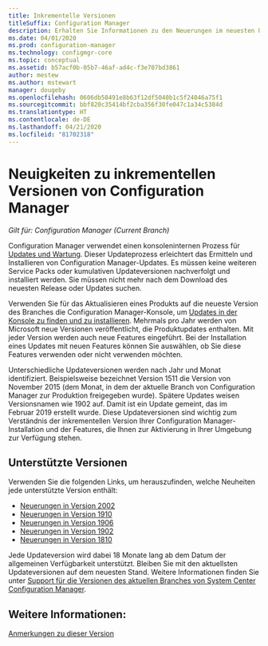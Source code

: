 ```yaml
---
title: Inkrementelle Versionen
titleSuffix: Configuration Manager
description: Erhalten Sie Informationen zu den Neuerungen im neuesten Update für Configuration Manager.
ms.date: 04/01/2020
ms.prod: configuration-manager
ms.technology: configmgr-core
ms.topic: conceptual
ms.assetid: b57acf0b-05b7-46af-ad4c-f3e707bd3861
author: mestew
ms.author: mstewart
manager: dougeby
ms.openlocfilehash: 0606db58491e8b63f12df5040b1c5f24046a75f1
ms.sourcegitcommit: bbf820c35414bf2cba356f30fe047c1a34c5384d
ms.translationtype: HT
ms.contentlocale: de-DE
ms.lasthandoff: 04/21/2020
ms.locfileid: "81702318"
---
```

# <a name="whats-new-in-configuration-manager-incremental-versions"></a>Neuigkeiten zu inkrementellen Versionen von Configuration Manager

*Gilt für: Configuration Manager (Current Branch)*

Configuration Manager verwendet einen konsoleninternen Prozess für [Updates und Wartung](../../servers/manage/updates.md). Dieser Updateprozess erleichtert das Ermitteln und Installieren von Configuration Manager-Updates. Es müssen keine weiteren Service Packs oder kumulativen Updateversionen nachverfolgt und installiert werden. Sie müssen nicht mehr nach dem Download des neuesten Release oder Updates suchen.

Verwenden Sie für das Aktualisieren eines Produkts auf die neueste Version des Branches die Configuration Manager-Konsole, um [Updates in der Konsole zu finden und zu installieren](../../servers/manage/install-in-console-updates.md). Mehrmals pro Jahr werden von Microsoft neue Versionen veröffentlicht, die Produktupdates enthalten. Mit jeder Version werden auch neue Features eingeführt. Bei der Installation eines Updates mit neuen Features können Sie auswählen, ob Sie diese Features verwenden oder nicht verwenden möchten.

Unterschiedliche Updateversionen werden nach Jahr und Monat identifiziert. Beispielsweise bezeichnet Version 1511 die Version von November 2015 (dem Monat, in dem der aktuelle Branch von Configuration Manager zur Produktion freigegeben wurde). Spätere Updates weisen Versionsnamen wie 1902 auf. Damit ist ein Update gemeint, das im Februar 2019 erstellt wurde. Diese Updateversionen sind wichtig zum Verständnis der inkrementellen Version Ihrer Configuration Manager-Installation und der Features, die Ihnen zur Aktivierung in Ihrer Umgebung zur Verfügung stehen.

## <a name="supported-versions"></a>Unterstützte Versionen

Verwenden Sie die folgenden Links, um herauszufinden, welche Neuheiten jede unterstützte Version enthält:

- [Neuerungen in Version 2002](whats-new-in-version-2002.md)  
- [Neuerungen in Version 1910](whats-new-in-version-1910.md)  
- [Neuerungen in Version 1906](whats-new-in-version-1906.md)  
- [Neuerungen in Version 1902](whats-new-in-version-1902.md)  
- [Neuerungen in Version 1810](whats-new-in-version-1810.md)  

Jede Updateversion wird dabei 18 Monate lang ab dem Datum der allgemeinen Verfügbarkeit unterstützt.  Bleiben Sie mit den aktuellsten Updateversionen auf dem neuesten Stand. Weitere Informationen finden Sie unter [Support für die Versionen des aktuellen Branches von System Center Configuration Manager](../../servers/manage/current-branch-versions-supported.md).  

## <a name="see-also"></a>Weitere Informationen:

[Anmerkungen zu dieser Version](../../servers/deploy/install/release-notes.md)
